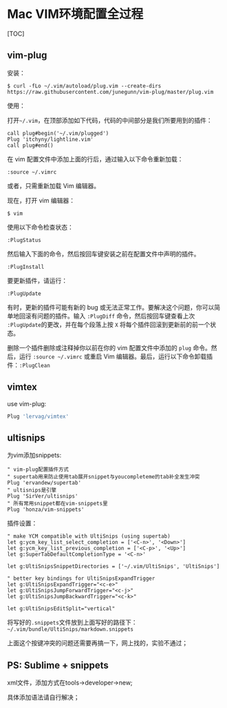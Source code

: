 # Mac VIM环境配置全过程

[TOC]

## vim-plug

安装：

`$ curl -fLo ~/.vim/autoload/plug.vim --create-dirs https://raw.githubusercontent.com/junegunn/vim-plug/master/plug.vim`

使用：

打开`~/.vim`，在顶部添加如下代码，代码的中间部分是我们所要用到的插件：

```shell
call plug#begin('~/.vim/plugged')
Plug 'itchyny/lightline.vim'
call plug#end()
```

在 vim 配置文件中添加上面的行后，通过输入以下命令重新加载：

`:source ~/.vimrc`

或者，只需重新加载 Vim 编辑器。

现在，打开 vim 编辑器：

`$ vim`

使用以下命令检查状态：

`:PlugStatus`

然后输入下面的命令，然后按回车键安装之前在配置文件中声明的插件。

`:PlugInstall`

要更新插件，请运行：

`:PlugUpdate`

有时，更新的插件可能有新的 bug 或无法正常工作。要解决这个问题，你可以简单地回滚有问题的插件。输入 `:PlugDiff` 命令，然后按回车键查看上次 `:PlugUpdate`的更改，并在每个段落上按 `X` 将每个插件回滚到更新前的前一个状态。

删除一个插件删除或注释掉你以前在你的 vim 配置文件中添加的 `plug` 命令。然后，运行 `:source ~/.vimrc` 或重启 Vim 编辑器。最后，运行以下命令卸载插件：`:PlugClean`



## vimtex

use vim-plug:

```powershell
Plug 'lervag/vimtex'
```



## ultisnips

为vim添加snippets:

```shell
" vim-plug配置插件方式
" supertab用来防止使用tab展开snippet与youcompleteme的tab补全发生冲突
Plug 'ervandew/supertab'
" ultisnips是引擎
Plug 'SirVer/ultisnips'
" 所有常用snippet都在vim-snippets里
Plug 'honza/vim-snippets'
```

插件设置：

```shell
" make YCM compatible with UltiSnips (using supertab)
let g:ycm_key_list_select_completion = ['<C-n>', '<Down>']
let g:ycm_key_list_previous_completion = ['<C-p>', '<Up>']
let g:SuperTabDefaultCompletionType = '<C-n>'

let g:UltiSnipsSnippetDirectories = ['~/.vim/UltiSnips', 'UltiSnips']

" better key bindings for UltiSnipsExpandTrigger
let g:UltiSnipsExpandTrigger="<c-e>"
let g:UltiSnipsJumpForwardTrigger="<c-j>"
let g:UltiSnipsJumpBackwardTrigger="<c-k>"

let g:UltiSnipsEditSplit="vertical"
```

将写好的`.snippets`文件放到上面写好的路径下：`~/.vim/bundle/UltiSnips/markdown.snippets`

上面这个按键冲突的问题还需要再搞一下，网上找的，实验不通过；



## PS: Sublime + snippets

xml文件，添加方式在tools->developer->new;

具体添加语法请自行解决；